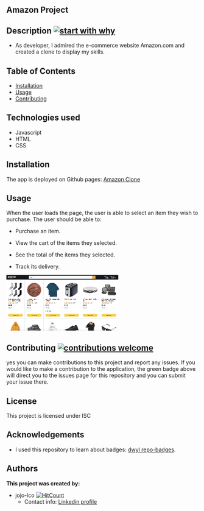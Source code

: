 ## Amazon Project


## Description [![start with why](https://img.shields.io/badge/start%20with-why%3F-brightgreen.svg?style=flat)](http://www.ted.com/talks/simon_sinek_how_great_leaders_inspire_action)

* As developer, I admired the e-commerce website Amazon.com and created a clone to display my skills. 

## Table of Contents

* [Installation](#installation)
* [Usage](#usage)
* [Contributing](#contributing)

## Technologies used

* Javascript
* HTML
* CSS


## Installation

The app is deployed on Github pages: [Amazon Clone](https://jojo-lco.github.io/amazon-clone/)
## Usage

When the user loads the page, the user is able to select an item they wish to purchase. 
The user should be able to:

  * Purchase an item.

  * View the cart of the items they selected.

  * See the total of the items they selected.
    
  * Track its delivery.

 ![Amazon Clone gif](amazon.gif)

## Contributing [![contributions welcome](https://img.shields.io/badge/contributions-welcome-brightgreen.svg?style=flat)](https://github.com/jojo-lco/amazon-clone/issues)

yes you can make contributions to this project and report any issues. If you would like to make a contribution to the application, the green badge above will direct you to the issues page for this repository and you can submit your issue there.

## License

This project is licensed under ISC

## Acknowledgements
* I used this repository to learn about badges: 
[dwyl repo-badges](https://github.com/dwyl/repo-badges).

## Authors

**This project was created by:**
* jojo-lco [![HitCount](http://hits.dwyl.com/jojo-lco/amazon-clone.svg)](http://hits.dwyl.com/jojo-lco/amazon-clone)
  * Contact info: [Linkedin profile](https://www.linkedin.com/in/josephine-ndungu-a0a441160)


